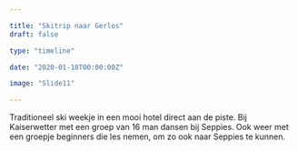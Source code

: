 ```yaml
---

title: "Skitrip naar Gerlos"
draft: false

type: "timeline"

date: "2020-01-18T00:00:00Z"

image: "Slide11"

---
```


Traditioneel ski weekje in een mooi hotel direct aan de piste. Bij Kaiserwetter met een groep van 16 man dansen bij Seppies. Ook weer met een groepje beginners die les nemen, om zo ook naar Seppies te kunnen.

